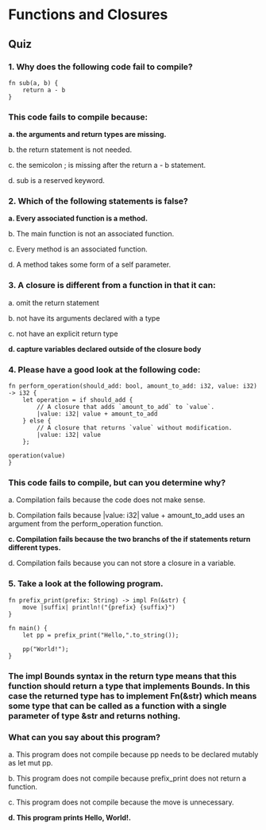 # Functions and Closures

## Quiz

### 1. Why does the following code fail to compile?

```
fn sub(a, b) {
    return a - b
}
```

### This code fails to compile because:

**a. the arguments and return types are missing.**

b. the return statement is not needed.

c. the semicolon ; is missing after the return a - b statement.

d. sub is a reserved keyword.

### 2. Which of the following statements is false?

**a. Every associated function is a method.**

b. The main function is not an associated function.

c. Every method is an associated function.

d. A method takes some form of a self parameter.

### 3. A closure is different from a function in that it can:

a. omit the return statement

b. not have its arguments declared with a type

c. not have an explicit return type

**d. capture variables declared outside of the closure body**

### 4. Please have a good look at the following code:

```
fn perform_operation(should_add: bool, amount_to_add: i32, value: i32) -> i32 {
    let operation = if should_add {
        // A closure that adds `amount_to_add` to `value`.
        |value: i32| value + amount_to_add
    } else {
        // A closure that returns `value` without modification.
        |value: i32| value
    };

operation(value)
}
```

### This code fails to compile, but can you determine why?

a. Compilation fails because the code does not make sense.

b. Compilation fails because |value: i32| value + amount_to_add uses an argument from the perform_operation function.

**c. Compilation fails because the two branchs of the if statements return different types.**

d. Compilation fails because you can not store a closure in a variable.

### 5. Take a look at the following program.

```
fn prefix_print(prefix: String) -> impl Fn(&str) {
    move |suffix| println!("{prefix} {suffix}")
}

fn main() {
    let pp = prefix_print("Hello,".to_string());

    pp("World!");
}
```

### The impl Bounds syntax in the return type means that this function should return a type that implements Bounds. In this case the returned type has to implement Fn(&str) which means some type that can be called as a function with a single parameter of type &str and returns nothing.

### What can you say about this program?

a. This program does not compile because pp needs to be declared mutably as let mut pp.

b. This program does not compile because prefix_print does not return a function.

c. This program does not compile because the move is unnecessary.

**d. This program prints Hello, World!.**
